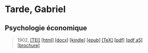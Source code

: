 # Tarde, Gabriel
## Psychologie économique

> 1902,  <a title="Source XML/TEI" class="mime48 tei" href="https://hurlus.github.io/tei/tarde1902_psyeco.xml">[TEI]</a>  <a title="HTML une page" class="mime48 html" href="https://hurlus.github.io/tarde1902_psyeco/tarde1902_psyeco.html">[html]</a>  <a title="Bureautique (LibreOffice, MS.Word)" class="mime48 docx" href="https://hurlus.github.io/tarde1902_psyeco/tarde1902_psyeco.docx">[docx]</a>  <a title="Amazon.kindle" class="mime48 mobi" href="https://hurlus.github.io/tarde1902_psyeco/tarde1902_psyeco.mobi">[kindle]</a>  <a title="EPUB, pour liseuses et téléphones" class="mime48 epub" href="https://hurlus.github.io/tarde1902_psyeco/tarde1902_psyeco.epub">[epub]</a>  <a title="LaTeX" class="mime48 tex" href="https://hurlus.github.io/tarde1902_psyeco/tarde1902_psyeco.tex">[TeX]</a>  <a title="PDF à imprimer, A4 2 colonnes" class="mime48 pdf" href="https://hurlus.github.io/tarde1902_psyeco/tarde1902_psyeco.pdf">[pdf]</a>  <a title="PDF à lire, A5 une colonne" class="mime48 a5" href="https://hurlus.github.io/tarde1902_psyeco/tarde1902_psyeco_a5.pdf">[pdf a5]</a>  <a title="Brochure à agrafer, pdf imposé pour imprimante recto/verso" class="mime48 brochure" href="https://hurlus.github.io/tarde1902_psyeco/tarde1902_psyeco_brochure.pdf">[brochure]</a> 
